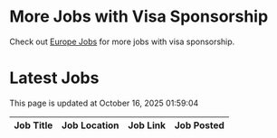# More Jobs with Visa Sponsorship

Check out [Europe Jobs](https://github.com/sureshparimi/europejobs#latest-jobs) for more jobs with visa sponsorship.

# Latest Jobs

This page is updated at October 16, 2025 01:59:04

| Job Title | Job Location | Job Link | Job Posted |
| --- | --- | --- | --- |
